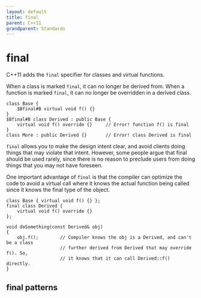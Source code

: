 ```yaml
---
layout: default
title: final
parent: C++11
grandparent: Standards
---
```

# final

C++11 adds the `final` specifier for classes and virtual functions.

When a class is marked `final`, it can no longer be derived from.
When a function is marked  `final`,
it can no longer be overridden in a derived class.

    class Base {
        $Bfinal#B virtual void f() {}
    }
    $Bfinal#B class Derived : public Base {
        virtual void f() override {}     // Error! function f() is final
    }
    class More : public Derived {}       // Error! class Derived is final


`final` allows you to make the design intent clear,
and avoid clients doing things that may violate that intent.
However, some people argue that final should be used rarely,
since there is no reason to preclude users from doing things that you may not have foreseen.

One important advantage of `final` is that
the compiler can optimize the code to avoid a virtual call where it knows
the actual function being called since it knows the final type of the object.

    class Base { virtual void f() {} };
    final class Derived {
        virtual void f() override {}
    };

    void doSomething(const Derived& obj)
    {
        obj.f();        // Compiler knows the obj is a Derived, and can't be a class
                        // further derived from Derived that may override f(). So,
                        // it knows that it can call Derived::f() directly.
    }

## final patterns

